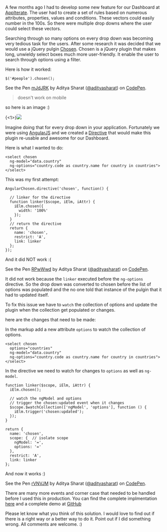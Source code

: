 A few months ago I had to develop some new feature for our Dashboard at [AppIterate](http://appiterate.com). The user had to create a set of rules based on numerous attributes, properties, values and conditions. These vectors could easily number in the 100s. So there were multiple drop downs where the user could select these vectors.

Searching through so many options on every drop down was becoming very tedious task for the users. After some research it was decided that we would use a jQuery pulgin [Chosen](http://harvesthq.github.io/chosen/). Chosen is a jQuery plugin that makes long, unwieldy select boxes much more user-friendly. It enable the user to search through options using a filter.

Here is how it worked:

<div data-height="256" data-theme-id="14343" data-slug-hash="mJdJRK" data-default-tab="js" data-user="adityasharat" class='codepen'><pre><code>$(&#x27;#people&#x27;).chosen();</code></pre>
<p>See the Pen <a href='http://codepen.io/adityasharat/pen/mJdJRK/'>mJdJRK</a> by Aditya Sharat (<a href='http://codepen.io/adityasharat'>@adityasharat</a>) on <a href='http://codepen.io'>CodePen</a>.</p>
</div><script async src="//assets.codepen.io/assets/embed/ei.js"></script>

> doesn't work on mobile

so here is an image :)

{<1>}![](/content/images/2015/04/chosen-example.png)

Imagine doing that for every drop down in your application. Fortunately we were using [AngularJS](https://angularjs.org/) and we created a [Directive](https://docs.angularjs.org/guide/directive) that would make this plugin re-usable and awesome for our Dashboard.

Here is what I wanted to do:

```language-markup
<select chosen
  ng-model="data.country"
  ng-options="country.code as country.name for country in countries">
</select>
```

This was my first attempt:

```language-javascript
AngularChosen.directive('chosen', function() {

  // linker for the directive
  function linker($scope, iElm, iAttr) {
    iElm.chosen({
      width: '100%'
    });
  }
  // return the directive
  return {
    name: 'chosen',
    restrict: 'A',
    link: linker
  };
});
```

And it did NOT work :(

<p data-height="266" data-theme-id="14343" data-slug-hash="RPwWwd" data-default-tab="result" data-user="adityasharat" class='codepen'>See the Pen <a href='http://codepen.io/adityasharat/pen/RPwWwd/'>RPwWwd</a> by Aditya Sharat (<a href='http://codepen.io/adityasharat'>@adityasharat</a>) on <a href='http://codepen.io'>CodePen</a>.</p>
<script async src="//assets.codepen.io/assets/embed/ei.js"></script>

It did not work because the `linker` executed before the `ng-options` directive. So the drop down was converted to chosen before the list of options was populated and the no one told that instance of the pulgin that it had to updated itself.

To fix this issue we have to `watch` the collection of options and update the plugin when the collection get populated or changes.

here are the changes that need to be made:

In the markup add a new attribute `options` to watch the collection of options.
```language-markup
<select chosen
  options="countries"
  ng-model="data.country"
  ng-options="country.code as country.name for country in countries">
</select>
```

In the directive we need to watch for changes to `options` as well as `ng-model`.
```language-javascript
function linker($scope, iElm, iAttr) {
  iElm.chosen();
  
  // watch the ngModel and options
  // trigger the chosen:updated event when it changes
  $scope.$watchCollection(['ngModel', 'options'], function () {
    iElm.trigger('chosen:updated');
  });
}

return {
  name: 'chosen',
  scope: {	// isolate scope 
    ngModel: '=',
    options: '='
  },
  restrict: 'A',
  link: linker
};
```

And now it works :)

<p data-height="268" data-theme-id="14343" data-slug-hash="rVNVJM" data-default-tab="result" data-user="adityasharat" class='codepen'>See the Pen <a href='http://codepen.io/adityasharat/pen/rVNVJM/'>rVNVJM</a> by Aditya Sharat (<a href='http://codepen.io/adityasharat'>@adityasharat</a>) on <a href='http://codepen.io'>CodePen</a>.</p>
<script async src="//assets.codepen.io/assets/embed/ei.js"></script>

There are many more events and corner case that needed to be handled before I used this in production. You can find the complete implmentation [here](https://github.com/adityasharat/angular-chosen/blob/master/angular-chosen.js) and a complete demo at [GitHub](http://adityasharat.github.io/angular-chosen/)

Please let know what you think of this solution. I would love to find out if there is a right way or a better way to do it. Point out if I did something wrong. All comments are welcome. :)








